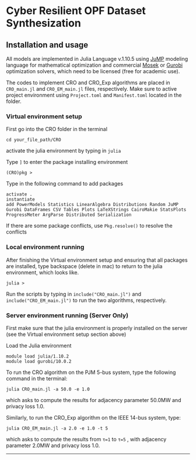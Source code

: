 # Cyber Resilient OPF Dataset Synthesization

## Installation and usage

All models are implemented in Julia Language v.1.10.5 using [JuMP](https://github.com/jump-dev/JuMP.jl) modeling language for mathematical optimization and commercial [Mosek](https://github.com/MOSEK/Mosek.jl) or [Gurobi](https://github.com/jump-dev/Gurobi.jl) optimization solvers, which need to be licensed (free for academic use). 

The codes to implement CRO and CRO_Exp algorithms are placed in ```CRO_main.jl``` and ```CRO_EM_main.jl``` files, respectively. Make sure to active project environment using ```Project.toml``` and ```Manifest.toml``` located in the folder. 


### Virtual environment setup

First go into the CRO folder in the terminal

```cd your_file_path/CRO```

activate the julia environment by typing in ```julia```

Type ```]``` to enter the package installing environment

```
(CRO)pkg > 
```

Type in the following command to add packages

```
activate .
instantiate
add PowerModels Statistics LinearAlgebra Distributions Random JuMP Gurobi DataFrames CSV Tables Plots LaTeXStrings CairoMakie StatsPlots ProgressMeter ArgParse Distributed Serialization
```

If there are some package conflicts, use ```Pkg.resolve()``` to resolve the conflicts

### Local environment running

After finishing the Virtual environment setup and ensuring that all packages are installed, type backspace (delete in mac) to return to the julia environment, which looks like.

```
julia >
```

Run the scripts by typing in ```include("CRO_main.jl")``` and ```include("CRO_EM_main.jl")``` to run the two algorithms, respectively.



### Server environment running (Server Only)

First make sure that the julia environment is properly installed on the server (see the Virtual environment setup section above)

Load the Julia environment

```
module load julia/1.10.2
module load gurobi/10.0.2
```

To run the CRO algorithm on the PJM 5-bus system, type the following command in the terminal:

```julia CRO_main.jl -a 50.0 -e 1.0```

which asks to compute the results for adjacency parameter 50.0MW and privacy loss 1.0. 

Similarly, to run the CRO_Exp algorithm on the IEEE 14-bus system, type:

```julia CRO_EM_main.jl -a 2.0 -e 1.0 -t 5```

which asks to compute the results from ```τ=1``` to ```τ=5``` , with adjacency parameter 2.0MW and privacy loss 1.0. 

---
